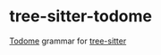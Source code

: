 # tree-sitter-todome

[Todome](https://github.com/monaqa/todome/tree/readme) grammar for [tree-sitter](https://github.com/tree-sitter/tree-sitter)
